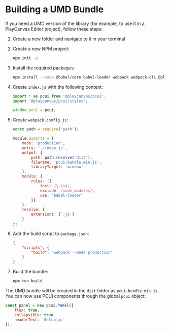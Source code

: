 # Building a UMD Bundle

If you need a UMD version of the library (for example, to use it in a PlayCanvas Editor project), follow these steps:

1. Create a new folder and navigate to it in your terminal
2. Create a new NPM project:

   ```bash
   npm init -y
   ```

3. Install the required packages:

   ```bash
   npm install --save @babel/core babel-loader webpack webpack-cli @playcanvas/observer @playcanvas/pcui
   ```

4. Create `index.js` with the following content:

   ```js
   import * as pcui from '@playcanvas/pcui';
   import '@playcanvas/pcui/styles';

   window.pcui = pcui;
   ```

5. Create `webpack.config.js`:

   ```js
   const path = require('path');

   module.exports = {
       mode: 'production',
       entry: './index.js',
       output: {
           path: path.resolve('dist'),
           filename: 'pcui-bundle.min.js',
           libraryTarget: 'window'
       },
       module: {
           rules: [{
               test: /\.js$/,
               exclude: /node_modules/,
               use: 'babel-loader'
           }]
       },
       resolve: {
           extensions: ['.js']
       }
   };
   ```

6. Add the build script to `package.json`:

   ```json
   {
       "scripts": {
           "build": "webpack --mode production"
       }
   }
   ```

7. Build the bundle:

   ```bash
   npm run build
   ```

The UMD bundle will be created in the `dist` folder as `pcui-bundle.min.js`. You can now use PCUI components through the global `pcui` object:

```js
const panel = new pcui.Panel({
    flex: true,
    collapsible: true,
    headerText: 'Settings'
});
```
